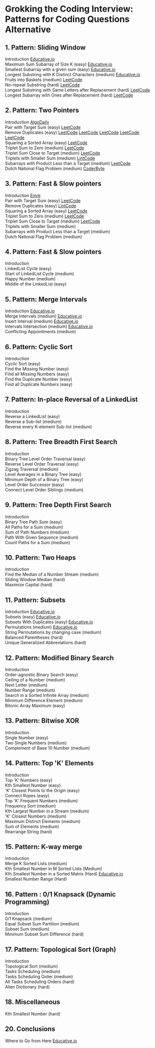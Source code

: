# Grokking the Coding Interview: Patterns for Coding Questions Alternative #

## 1. Pattern: Sliding Window ##  
Introduction [Educative.io](https://www.educative.io/courses/grokking-the-coding-interview/7D5NNZWQ8Wr)  
Maximum Sum Subarray of Size K (easy) [Educative.io](https://www.educative.io/courses/grokking-the-coding-interview/JPKr0kqLGNP)  
Smallest Subarray with a given sum (easy) [Educative.io](https://www.educative.io/courses/grokking-the-coding-interview/7XMlMEQPnnQ)  
Longest Substring with K Distinct Characters (medium) [Educative.io](https://www.educative.io/courses/grokking-the-coding-interview/YQQwQMWLx80)  
Fruits into Baskets (medium) [LeetCode](https://leetcode.com/problems/fruit-into-baskets/)  
No-repeat Substring (hard) [LeetCode](https://leetcode.com/problems/longest-substring-without-repeating-characters/) <br/>
Longest Substring with Same Letters after Replacement (hard) [LeetCode](https://leetcode.com/problems/longest-repeating-character-replacement/)  
Longest Subarray with Ones after Replacement (hard) [LeetCode](https://leetcode.com/problems/max-consecutive-ones-iii/)  


## 2. Pattern: Two Pointers ##  
Introduction [AlgoDaily](https://www.algodaily.com/lessons/using-the-two-pointer-technique)  
Pair with Target Sum (easy) [LeetCode](https://leetcode.com/problems/two-sum/)  
Remove Duplicates (easy) [LeetCode](https://leetcode.com/problems/remove-duplicates-from-sorted-list/) [LeetCode](https://leetcode.com/problems/remove-duplicates-from-sorted-list-ii/) [LeetCode](https://leetcode.com/problems/remove-duplicates-from-sorted-array-ii/) [LeetCode](https://leetcode.com/problems/find-the-duplicate-number/) [LeetCode](https://leetcode.com/problems/duplicate-zeros/)    
Squaring a Sorted Array (easy) [LeetCode](https://leetcode.com/problems/squares-of-a-sorted-array/)  
Triplet Sum to Zero (medium) [LeetCode](https://leetcode.com/problems/3sum/)  
Triplet Sum Close to Target (medium) [LeetCode](https://leetcode.com/problems/3sum-closest/)    
Triplets with Smaller Sum (medium) [LintCode](https://www.lintcode.com/problem/3sum-smaller/description)  
Subarrays with Product Less than a Target (medium) [LeetCode](https://leetcode.com/problems/subarray-product-less-than-k/)  
Dutch National Flag Problem (medium) [CoderByte](https://coderbyte.com/algorithm/dutch-national-flag-sorting-problem)  

## 3. Pattern: Fast & Slow pointers ##  
Introduction [Emre](https://emre.me/coding-patterns/fast-slow-pointers/)   
Pair with Target Sum (easy) [LeetCode](https://leetcode.com/problems/two-sum/)   
Remove Duplicates (easy) [LintCode](https://www.lintcode.com/problem/100/description/)  
Squaring a Sorted Array (easy) [LeetCode](https://leetcode.com/problems/squares-of-a-sorted-array/description/)  
Triplet Sum to Zero (medium) [LeetCode](https://leetcode.com/problems/3sum/description/)  
Triplet Sum Close to Target (medium) [LeetCode](https://leetcode.com/problems/3sum-closest/description/)  
Triplets with Smaller Sum (medium)  
Subarrays with Product Less than a Target (medium)  
Dutch National Flag Problem (medium)  

## 4. Pattern: Fast & Slow pointers ##  
Introduction  
LinkedList Cycle (easy)  
Start of LinkedList Cycle (medium)  
Happy Number (medium)  
Middle of the LinkedList (easy)  

## 5. Pattern: Merge Intervals ##  
Introduction [Educative.io](https://www.educative.io/courses/grokking-the-coding-interview/3YVYvogqXpA)  
Merge Intervals (medium) [Educative.io](https://www.educative.io/courses/grokking-the-coding-interview/3jyVPKRA8yx)  
Insert Interval (medium) [Educative.io](https://www.educative.io/courses/grokking-the-coding-interview/3jKlyNMJPEM)  
Intervals Intersection (medium) [Educative.io](https://www.educative.io/courses/grokking-the-coding-interview/JExVVqRAN9D)  
Conflicting Appointments (medium)  

## 6. Pattern: Cyclic Sort ##  
Introduction  
Cyclic Sort (easy)  
Find the Missing Number (easy)  
Find all Missing Numbers (easy)  
Find the Duplicate Number (easy)  
Find all Duplicate Numbers (easy)  

## 7. Pattern: In-place Reversal of a LinkedList ##  
Introduction <br/>
Reverse a LinkedList (easy)<br/>
Reverse a Sub-list (medium)<br/>
Reverse every K-element Sub-list (medium)<br/>

## 8. Pattern: Tree Breadth First Search <br/>
Introduction<br/>
Binary Tree Level Order Traversal (easy)<br/>
Reverse Level Order Traversal (easy)<br/>
Zigzag Traversal (medium)<br/>
Level Averages in a Binary Tree (easy)<br/>
Minimum Depth of a Binary Tree (easy)<br/>
Level Order Successor (easy)<br/>
Connect Level Order Siblings (medium)<br/>

## 9. Pattern: Tree Depth First Search <br/>
Introduction<br/>
Binary Tree Path Sum (easy)<br/>
All Paths for a Sum (medium)<br/>
Sum of Path Numbers (medium)<br/>
Path With Given Sequence (medium)<br/>
Count Paths for a Sum (medium)<br/>


## 10. Pattern: Two Heaps <br/>
Introduction<br/>
Find the Median of a Number Stream (medium)<br/>
Sliding Window Median (hard)<br/>
Maximize Capital (hard)<br/>

## 11. Pattern: Subsets <br/>
Introduction [Educative.io](https://www.educative.io/courses/grokking-the-coding-interview/R87WmWYrELz)<br/>
Subsets (easy) [Educative.io](https://www.educative.io/courses/grokking-the-coding-interview/gx2OqlvEnWG)<br/>
Subsets With Duplicates (easy) [Educative.io](https://www.educative.io/courses/grokking-the-coding-interview/7npk3V3JQNr)<br/>
Permutations (medium) [Educative.io](https://www.educative.io/courses/grokking-the-coding-interview/B8R83jyN3KY)<br/>
String Permutations by changing case (medium)<br/>
Balanced Parentheses (hard)<br/>
Unique Generalized Abbreviations (hard)<br/>

## 12. Pattern: Modified Binary Search <br/>
Introduction<br/>
Order-agnostic Binary Search (easy)<br/>
Ceiling of a Number (medium)<br/>
Next Letter (medium)<br/>
Number Range (medium)<br/>
Search in a Sorted Infinite Array (medium)<br/>
Minimum Difference Element (medium)<br/>
Bitonic Array Maximum (easy)<br/>

## 13. Pattern: Bitwise XOR <br/>
Introduction<br/>
Single Number (easy)<br/>
Two Single Numbers (medium)<br/>
Complement of Base 10 Number (medium)<br/>

## 14. Pattern: Top 'K' Elements <br/>
Introduction<br/>
Top 'K' Numbers (easy)<br/>
Kth Smallest Number (easy)<br/>
'K' Closest Points to the Origin (easy)<br/>
Connect Ropes (easy)<br/>
Top 'K' Frequent Numbers (medium)<br/>
Frequency Sort (medium)<br/>
Kth Largest Number in a Stream (medium)<br/>
'K' Closest Numbers (medium)<br/>
Maximum Distinct Elements (medium)<br/>
Sum of Elements (medium)<br/>
Rearrange String (hard)<br/>

## 15. Pattern: K-way merge <br/>
Introduction<br/>
Merge K Sorted Lists (medium)<br/>
Kth Smallest Number in M Sorted Lists (Medium)<br/>
Kth Smallest Number in a Sorted Matrix (Hard) [Educative.io](https://www.educative.io/courses/grokking-the-coding-interview/x1NJVYKNvqz)<br/>
Smallest Number Range (Hard)<br/>

## 16. Pattern : 0/1 Knapsack (Dynamic Programming) <br/>
Introduction<br/>
0/1 Knapsack (medium)<br/>
Equal Subset Sum Partition (medium)<br/>
Subset Sum (medium)<br/>
Minimum Subset Sum Difference (hard)<br/>

## 17. Pattern: Topological Sort (Graph) <br/>
Introduction<br/>
Topological Sort (medium)<br/>
Tasks Scheduling (medium)<br/>
Tasks Scheduling Order (medium)<br/>
All Tasks Scheduling Orders (hard)<br/>
Alien Dictionary (hard)<br/>

## 18. Miscellaneous <br/>
Kth Smallest Number (hard)<br/>

## 20. Conclusions <br/>
Where to Go from Here [Educative.io](https://www.educative.io/courses/grokking-the-coding-interview/gx3j14p5Y3Y)
